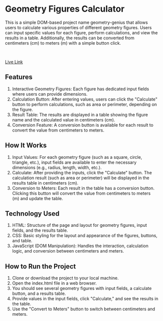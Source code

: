 # Geometry Figures Calculator

This is a simple DOM-based project name geometry-genius that allows users to calculate various properties of different geometry figures. Users can input specific values for each figure, perform calculations, and view the results in a table. Additionally, the results can be converted from centimeters (cm) to meters (m) with a simple button click.

<br/>

[Live Link](https://66ed7a292037df740f82b2b0--classy-puffpuff-7a6285.netlify.app/)

## Features

1. Interactive Geometry Figures: Each figure has dedicated input fields where users can provide dimensions.
2. Calculation Button: After entering values, users can click the "Calculate" button to perform calculations, such as area or perimeter, depending on the figure.
3. Result Table: The results are displayed in a table showing the figure name and the calculated value in centimeters (cm).
4. Conversion Feature: A conversion button is available for each result to convert the value from centimeters to meters.

## How It Works

1. Input Values: For each geometry figure (such as a square, circle, triangle, etc.), input fields are available to enter the necessary dimensions (e.g., radius, length, width, etc.).
2. Calculate: After providing the inputs, click the "Calculate" button. The calculation result (such as area or perimeter) will be displayed in the results table in centimeters (cm).
3. Conversion to Meters: Each result in the table has a conversion button. Clicking this button will convert the value from centimeters to meters (m) and update the table.

## Technology Used

1. HTML: Structure of the page and layout for geometry figures, input fields, and the results table.
2. CSS: Basic styling for the layout and appearance of the figures, buttons, and table.
3. JavaScript (DOM Manipulation): Handles the interaction, calculation logic, and conversion between centimeters and meters.

## How to Run the Project

1. Clone or download the project to your local machine.
2. Open the index.html file in a web browser.
3. You should see several geometry figures with input fields, a calculate button, and a results table.
4. Provide values in the input fields, click "Calculate," and see the results in the table.
5. Use the "Convert to Meters" button to switch between centimeters and meters.

